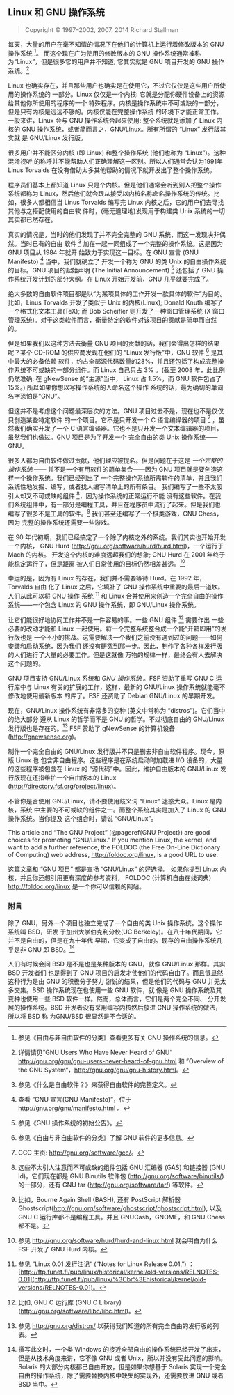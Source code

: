 ## Linux 和 GNU 操作系统

> Copyright © 1997–2002, 2007, 2014 Richard Stallman

每天，大量的用户在毫不知情的情况下在他们的计算机上运行着修改版本的 GNU 操作系统 [^linux-gnu-1]。
而这个现在广为使用的修改版本的 GNU 操作系统通常被称为“Linux”，但是很多它的用户并不知道,
它其实就是 GNU 项目开发的 GNU 操作系统。[^linux-gnu-2]

Linux 也确实存在，并且那些用户也确实是在使用它，不过它仅仅是这些用户所使用的操作系统的
一部分。Linux 仅仅是一个内核: 它就是分配你硬件设备上的资源给其他你所使用的程序的一个
特殊程序。内核是操作系统中不可或缺的一部分，但是只有内核是远远不够的。内核仅能在完整操作系统
的环境下才能正常工作。一般来讲，Linux 会与 GNU 操作系统合起来使用: 整个系统就是添加了
Linux 内核的 GNU 操作系统，或者简而言之，GNU/Linux。所有所谓的 “Linux” 发行版其实就
是 GNU/Linux 发行版。

很多用户并不能区分内核 (即 Linux) 和整个操作系统 (他们也称为 “Linux”)。这种混淆视听
的称呼并不能帮助人们正确理解这一区别。所以人们通常会认为1991年 Linus Torvalds 
在没有借助太多其他帮助的情况下就开发出了整个操作系统。

程序员们基本上都知道 Linux 只是个内核。但是他们通常会听到别人把整个操作系统都称为
Linux，然后他们就会跟从接受以内核名称命名操作系统的传统。比如，很多人都相信当
Linus Torvalds 编写完 Linux 内核之后，它的用户们去寻找其他与之搭配使用的自由软
件时，(毫无道理地)发现用于构建类 Unix 系统的一切其实都已然存在。

真实的情况是，当时的他们发现了并不完全完整的 GNU 系统，而这一发现决非偶然。当时已有的自由
软件 [^linux-gnu-3] 加在一起一同组成了一个完整的操作系统。这是因为 GNU 项目从 1984 年就开
始致力于实现这一目标。在 GNU 宣言 (GNU Manifesto) [^linux-gnu-4] 当中，我们就确立了
开发一个称为 GNU 的类 Unix 的自由操作系统的目标。GNU 项目的起始声明 (The Initial Announcement) 
[^linux-gnu-5] 还包括了 GNU 操作系统开发计划的部分大纲。在 Linux 开始开发前，GNU 几乎就要完成了。

绝大多数的自由软件项目都是以“为某项具体的工作开发一款具体的软件”为目的。比如，Linus Torvalds
开发了类似于 Unix 的内核(Linux); Donald Knuth 编写了一个格式化文本工具(TeX); 而
Bob Scheifler 则开发了一种窗口管理系统 (X 窗口管理系统)。对于这类软件而言，衡量特定的软件对该项目的贡献是简单而自然的。

但是如果我们以这种方法去衡量 GNU 项目的贡献的话，我们会得出怎样的结果呢？某个 CD-ROM
的供应商发现在他们的 “Linux 发行版”中，GNU 软件 [^linux-gnu-6] 是其中最大的必备依赖
软件，约占全部源代码数量的28%，并且还包括了构成完整操作系统不可或缺的一部分组件。而
Linux 自己只占 3% 。(截至 2008 年，此比例仍然准确: 在 gNewSense 的“主源”当中，
Linux 占 1.5%，而 GNU 软件包占了 15%。) 所以如果你想以写操作系统的人命名这个操作
系统的话，最为确切的单词名字恐怕是“GNU”。

但这并不是考虑这个问题最深层次的方法。GNU 项目过去不是，现在也不是仅仅只创造某些特定软件
的一个项目。它不是只开发一个 C 语言编译器的项目 [^linux-gnu-7] ，虽然我们确实开发了一个
C 语言编译器。它也不是只开发一个文本编辑器的项目，虽然我们也做过。GNU 项目是为了开发一个
完全自由的类 Unix 操作系统——GNU。

很多人都为自由软件做过贡献，他们理应被提名。但是问题在于这是 *一个完整的操作系统* ——
并不是一个有用软件的简单集合——因为 GNU 项目就是要创造这样一个操作系统。我们已经列出了
一个完整操作系统所需软件的清单，并且我们系统性地发掘、编写，或者找人编写清单上的所有条目。
我们编写了一些不太吸引人却又不可或缺的组件 [^linux-gnu-8]，因为操作系统的正常运行不能
没有这些软件。在我们系统组件中，有一部分是编程工具，并且在程序员中流行了起来。但是我们也
编写了很多不是工具的软件。[^linux-gnu-9] 我们甚至还编写了一个棋类游戏，GNU Chess，因为
完整的操作系统还需要一些游戏。

在 90 年代初期，我们已经搞定了一个除了内核之外的系统。我们其实也开始开发一个内核，
GNU Hurd (<http://gnu.org/software/hurd/hurd.html>)，一个运行于 Mach 的内核。
开发这个内核的难度远超我们的想象; GNU Hurd 在 2001 年终于能稳定运行了，但是距离
被人们日常使用的目标仍然相差甚远。[^linux-gnu-10]

幸运的是，因为有 Linux 的存在，我们并不需要等待 Hurd。在 1992 年，Torvalds 自由
化了 Linux 之后，它填补了 GNU 操作系统中重要的最后一道坎。人们从此可以将 GNU 操作
系统 [^linux-gnu-11] 和 Linux 合并使用来创造一个完全自由的操作系统——一个包含
Linux 的 GNU 操作系统，即 GNU/Linux 操作系统。 

让它们能很好地协同工作并不是一件容易的事。一些 GNU 组件 [^linux-gnu-12] 需要作出
一些必要的改动才能和 Linux 一起使用。将一个完整系统整合成一个能“开箱即用”的发行版也是
一个不小的挑战。这需要解决一个我们之前没有遇到过的问题——如何安装和启动系统，因为我们
还没有研究到那一步。因此，制作了各种各样发行版的人们进行了大量的必要工作。但是这就像
万物的规律一样，最终会有人去解决这个问题的。

GNU 项目支持 GNU/Linux 系统和 *GNU 操作系统* 。FSF 资助了重写 GNU C 运行库中与
Linux 有关的扩展的工作，这样，最新的 GNU/Linux 操作系统就能毫不修改地使用最新版本
的库了。FSF 还资助了 Debian GNU/Linux 的早期开发。

现在，GNU/Linux 操作系统有非常多的变种 (英文中常称为 “distros”)。它们当中的绝大部分
遵从 Linux 的哲学而不是 GNU 的哲学。不过彻底自由的 GNU/Linux 发行版也是存在的。[^linux-gnu-13]
FSF 赞助了 gNewSense 的计算机设备 (<http://gnewsense.org>)。

制作一个完全自由的 GNU/Linux 发行版并不只是删去非自由软件程序。现今，原版 Linux 也
包含非自由程序。这些程序是在系统启动时加载进 I/O 设备的，大量的这些程序被包含在 Linux 的
“源代码”中。因此，维护自由版本的 GNU/Linux 发行版现在还指维护一个自由版本的 Linux 
(<http://directory.fsf.org/project/linux>)。

不管你是否使用 GNU/Linux，请不要使用歧义词 “Linux” 迷惑大众。Linux 是内核，系统
中主要的不可或缺的组件之一。而整个系统其实是加入了 Linux 的 GNU 操作系统。当你提及
这个组合时，请说 “GNU/Linux”。

This article and “The GNU Project” (@pageref{GNU Project}) are good
choices for promoting “GNU/Linux.” If you mention Linux, the kernel, and
want to add a further reference, the FOLDOC (the Free On-Line Dictionary
of Computing) web address, <http://foldoc.org/linux>, is a good URL to
use.

这篇文章和 “GNU 项目” 都是宣扬 “GNU/Linux” 的好选择。
如果你提到 Linux 内核，并且你还想引用更有深度的参考资料， FOLDOC (计算机自由在线词典)
<http://foldoc.org/linux> 是一个你可以信赖的网站。

### 附言

除了 GNU，另外一个项目也独立完成了一个自由的类 Unix 操作系统。这个操作系统叫 BSD，研发
于加州大学伯克利分校(UC Berkeley)。在八十年代期间，它并不是自由的，但是在九十年代
早期，它变成了自由的。现存的自由操作系统几乎是非 GNU 即 BSD。[^linux-gnu-14]

人们有时候会问 BSD 是不是也是某种版本的 GNU，就像 GNU/Linux 那样。其实 BSD 开发者们
也是得到了 GNU 项目的启发才使他们的代码自由了。而且很显然这种行为是由 GNU 的积极分子努力
游说的结果，但是他们的代码与 GNU 并无太多交集。BSD 操作系统现在也使用一些 GNU 软件，就
像是 GNU 操作系统及其变种也使用一些 BSD 软件一样。然而，总体而言，它们是两个完全不同、
分开发展的操作系统。BSD 开发者没有采用编写内核然后放进 GNU 操作系统的做法，所以将 BSD 称
为GNU/BSD 很显然是不合适的。


[^linux-gnu-1]: 参见《自由与非自由软件的分类》查看更多有关 GNU 操作系统的信息。

[^linux-gnu-2]: 详情请见“GNU Users Who Have Never Heard of GNU“ <http://gnu.org/gnu/gnu-users-never-heard-of-gnu.html> 和 ”Overview of the GNU System“，<http://gnu.org/gnu/gnu-history.html>。

[^linux-gnu-3]: 参见《什么是自由软件？》来获得自由软件的完整定义。 

[^linux-gnu-4]: 查看 ”GNU 宣言(GNU Manifesto)”，位于<http://gnu.org/gnu/manifesto.html> 。
 
[^linux-gnu-5]: 参见《GNU 操作系统的初始公告》。

[^linux-gnu-6]: 参见《自由与非自由软件的分类》了解 GNU 软件的更多信息。

[^linux-gnu-7]: GCC 主页: <http://gnu.org/software/gcc/>。

[^linux-gnu-8]: 这些不太引人注意而不可或缺的组件包括 GNU 汇编器 (GAS) 和链接器 (GNU ld)，它们现在都是 GNU Binutils 软件包 (<http://gnu.org/software/binutils/>) 的一部分，还有 GNU tar (<http://gnu.org/software/tar/>) 等软件。

[^linux-gnu-9]: 比如，Bourne Again Shell (BASH), 还有 PostScript 解析器 Ghostscript(<http://gnu.org/software/ghostscript/ghostscript.html>), 以及 GNU C 运行库都不是编程工具。并且 GNUCash，GNOME，和 GNU Chess 都不是。 

[^linux-gnu-10]: 参见 <http://gnu.org/software/hurd/hurd-and-linux.html> 就会明白为什么 FSF 开发了 GNU Hurd 内核。 

[^linux-gnu-11]: 参见 ”Linux 0.01 发行注记“ (“Notes for Linux Release 0.01,”) ：[http://ftp.funet.fi/pub/linux/historical/kernel/old-versions/RELNOTES-0.01](http://ftp.funet.fi/pub/linux/%3Cbr%3Ehistorical/kernel/old-versions/RELNOTES-0.01)。

[^linux-gnu-12]: 比如, GNU C 运行库 (GNU C Library)(<http://gnu.org/software/libc/libc.html>)。

[^linux-gnu-13]: 参见 <http://gnu.org/distros/> 以获得我们知道的所有完全自由的发行版的列表。 

[^linux-gnu-14]: 撰写此文时，一个类 Windows 的接近全部自由的操作系统已经开发了出来，但是从技术角度来讲，它不像 GNU 或者 Unix，所以并没有受此问题的影响。Solaris 的大部分内核都已自由开放，但是如果你想基于 Solaris 实现一个完全自由的操作系统，除了需要替换内核中缺失的实现外，还需要放进 GNU 或者 BSD 当中。

[^linux-gnu-15]: 从另一个方面来讲，在此文撰写的这几年间，GNU C 运行库已经被移植到了很多版本的 BSD 内核上，这为集成 GNU 操作系统到该内核上带来了方便。就像 GNU/Linux那样，GNU 还有好多个变种，比如 GNU/kFreeBSD 和 GNU/kNetBSD。普通桌面用户可能不好区分 GNU/Linux 和 GNU/*BSD。 
